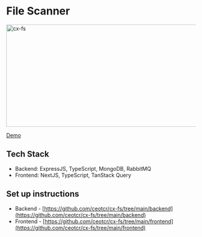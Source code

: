 # File Scanner
<img width="1004" height="272" alt="cx-fs" src="https://github.com/user-attachments/assets/15094fe7-4b18-49e9-9164-3292a5eb3dd2" />


[Demo](https://github.com/user-attachments/assets/ac9c320e-b398-4688-98c0-864542dfe5c9)

## Tech Stack
- Backend: ExpressJS, TypeScript, MongoDB, RabbitMQ
- Frontend: NextJS, TypeScript, TanStack Query

## Set up instructions 
- Backend - [https://github.com/ceotcr/cx-fs/tree/main/backend](https://github.com/ceotcr/cx-fs/tree/main/backend)
- Frontend - [https://github.com/ceotcr/cx-fs/tree/main/frontend](https://github.com/ceotcr/cx-fs/tree/main/frontend)
